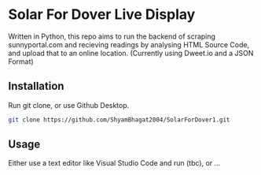 # Solar For Dover Live Display
Written in Python, this repo aims to run the backend of scraping sunnyportal.com and recieving readings by analysing HTML Source Code, and upload that to an online location. (Currently using Dweet.io and a JSON Format)

## Installation

Run git clone, or use Github Desktop.

```bash
git clone https://github.com/ShyamBhagat2004/SolarForDover1.git
```

## Usage
Either use a text editor like Visual Studio Code and run (tbc), or ...

